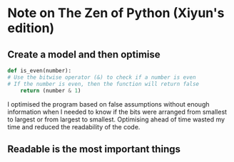# Note on The Zen of Python (Xiyun's edition)

## Create a model and then optimise

```python
def is_even(number):
# Use the bitwise operator (&) to check if a number is even 
# If the number is even, then the function will return false 
	return (number & 1)
```
I optimised the program based on false assumptions without enough information when I needed to know if the bits were arranged from smallest to largest or from largest to smallest. Optimising ahead of time wasted my time and reduced the readability of the code.

## Readable is the most important things
